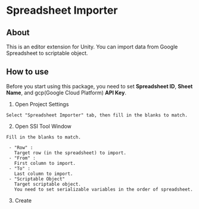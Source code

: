 # Spreadsheet Importer

## About
This is an editor extension for Unity.
You can import data from Google Spreadsheet to scriptable object.

## How to use
Before you start using this package, you need to set **Spreadsheet ID**, **Sheet Name**, and gcp(Google Cloud Platform) **API Key**.

  1. Open Project Settings
  
    Select "Spreadsheet Importer" tab, then fill in the blanks to match.
    

  2. Open SSI Tool Window
  
    Fill in the blanks to match.
    
     - "Row" :
       Target row (in the spreadsheet) to import.
     - "From" :
       First column to import.
     - "To" :
       Last column to import.
     - "Scriptable Object"
       Target scriptable object.
       You need to set serializable variables in the order of spreadsheet.

3. Create


